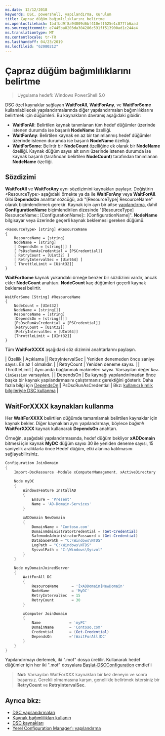 ```yaml
---
ms.date: 12/12/2018
keywords: DSC, powershell, yapılandırma, Kurulum
title: Çapraz düğüm bağımlılıklarını belirtme
ms.openlocfilehash: 1bdfbd9f8a94809d6bf410eff525e1c877fb6aad
ms.sourcegitcommit: e7445ba8203da304286c591ff513900ad1c244a4
ms.translationtype: MT
ms.contentlocale: tr-TR
ms.lasthandoff: 04/23/2019
ms.locfileid: "62080212"
---
```

# <a name="specifying-cross-node-dependencies"></a>Çapraz düğüm bağımlılıklarını belirtme

> Uygulama hedefi: Windows PowerShell 5.0

DSC özel kaynaklar sağlayan **WaitForAll**, **WaitForAny**, ve **WaitForSome** kullanılabilecek yapılandırmalarında diğer yapılandırmaları bağımlılıklarını belirtmek için düğümleri. Bu kaynakların davranış aşağıdaki gibidir:

- **WaitForAll**: Belirtilen kaynak tanımlanan tüm hedef düğümler üzerinde istenen durumda ise başarılı **NodeName** özelliği.
- **WaitForAny**: Belirtilen kaynak en az bir tanımlanmış hedef düğümler üzerinde istenen durumda ise başarılı **NodeName** özelliği.
- **WaitForSome**: Belirtir bir **NodeCount** özelliğine ek olarak bir **NodeName** özelliği. Kaynak düğüm sayısı alt sınırı üzerinde istenen durumda ise kaynak başarılı (tarafından belirtilen **NodeCount**) tarafından tanımlanan **NodeName** özelliği.

## <a name="syntax"></a>Sözdizimi

**WaitForAll** ve **WaitForAny** aynı sözdizimini kaynakları paylaşır. Değiştirin \<ResourceType\> aşağıdaki örnekte ya da ile **WaitForAny** veya **WaitForAll**.
Gibi **DependsOn** anahtar sözcüğü, adı "[ResourceType] ResourceName" olarak biçimlendirmek gerekir. Kaynak için ayrı bir aitse [yapılandırma](configurations.md), dahil **ConfigurationName** biçimlendirilen dizesinde "[ResourceType] ResourceName:: [ConfigurationName]:: [ConfigurationName]". **NodeName** bilgisayar veya üzerinde geçerli kaynak beklemesi gereken düğümü.

```
<ResourceType> [string] #ResourceName
{
    ResourceName = [string]
    NodeName = [string]
    [ DependsOn = [string[]] ]
    [ PsDscRunAsCredential = [PSCredential]]
    [ RetryCount = [Uint32] ]
    [ RetryIntervalSec = [Uint64] ]
    [ ThrottleLimit = [Uint32]]
}
```

**WaitForSome** kaynak yukarıdaki örneğe benzer bir sözdizimi vardır, ancak ekler **NodeCount** anahtarı. **NodeCount** kaç düğümleri geçerli kaynak beklemesi belirtir.

```
WaitForSome [String] #ResourceName
{
    NodeCount = [UInt32]
    NodeName = [string[]]
    ResourceName = [string]
    [DependsOn = [string[]]]
    [PsDscRunAsCredential = [PSCredential]]
    [RetryCount = [UInt32]]
    [RetryIntervalSec = [UInt64]]
    [ThrottleLimit = [UInt32]]
}
```

Tüm **WaitForXXXX** aşağıdaki söz dizimini anahtarlarını paylaşın.

|  Özellik |  Açıklama || RetryIntervalSec | Yeniden denemeden önce saniye sayısı. En az 1 olmalıdır. | | RetryCount | Yeniden deneme sayısı. | | ThrottleLimit | Aynı anda bağlanmak makineleri sayısı. Varsayılan değer `New-CimSession` varsayılan. | | DependsOn | Bu kaynağı yapılandırılmadan önce başka bir kaynak yapılandırmasını çalıştırmanız gerektiğini gösterir. Daha fazla bilgi için [DependsOn](resource-depends-on.md)|| PsDscRunAsCredential | Bkz: [kullanıcı kimlik bilgileriyle DSC kullanma](./runAsUser.md) |


## <a name="using-waitforxxxx-resources"></a>WaitForXXXX kaynakları kullanma

Her **WaitForXXXX** belirtilen düğümde tamamlamak belirtilen kaynaklar için kaynak bekler. Diğer kaynakları aynı yapılandırmayı, böylece *bağımlı* **WaitForXXXX** kaynak kullanarak **DependsOn** anahtarı.

Örneğin, aşağıdaki yapılandırmasında, hedef düğüm bekliyor **xADDomain** bitmesi için kaynak **MyDC** düğüm sayısı 30 ile yeniden deneme sayısı, 15 saniyelik aralıklarla önce Hedef düğüm, etki alanına katılmasını sağlayabilirsiniz.

```powershell
Configuration JoinDomain
{
    Import-DscResource -Module xComputerManagement, xActiveDirectory

    Node myDC
    {
        WindowsFeature InstallAD
        {
            Ensure = 'Present'
            Name = 'AD-Domain-Services'
        }

        xADDomain NewDomain
        {
            DomainName = 'Contoso.com'
            DomainAdministratorCredential = (Get-Credential)
            SafemodeAdministratorPassword = (Get-Credential)
            DatabasePath = "C:\Windows\NTDS"
            LogPath = "C:\Windows\NTDS"
            SysvolPath = "C:\Windows\Sysvol"
        }
    }

    Node myDomainJoinedServer
    {
        WaitForAll DC
        {
            ResourceName      = '[xADDomain]NewDomain'
            NodeName          = 'MyDC'
            RetryIntervalSec  = 15
            RetryCount        = 30
        }

        xComputer JoinDomain
        {
            Name             = 'myPC'
            DomainName       = 'Contoso.com'
            Credential       = (Get-Credential)
            DependsOn        ='[WaitForAll]DC'
        }
    }
}
```

Yapılandırmayı derlemek, iki ".mof" dosya üretilir. Kullanarak hedef düğümler için her iki ".mof" dosyalara [Başlat-DSCConfiguration](/powershell/module/psdesiredstateconfiguration/start-dscconfiguration) cmdlet'i

>**Not:** Varsayılan WaitForXXX kaynakları bir kez deneyin ve sonra başarısız. Gerekli olmamasına karşın, genellikle belirtmek istersiniz bir **RetryCount** ve **RetryIntervalSec**.

## <a name="see-also"></a>Ayrıca bkz:

- [DSC yapılandırmaları](configurations.md)
- [Kaynak bağımlılıkları kullanın](resource-depends-on.md)
- [DSC kaynakları](../resources/resources.md)
- [Yerel Configuration Manager'ı yapılandırma](../managing-nodes/metaConfig.md)
